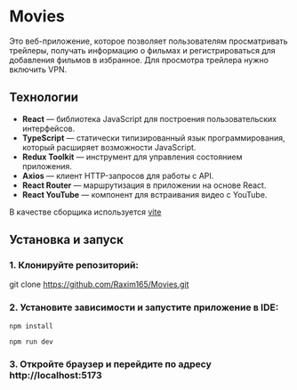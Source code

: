 # Movies

Это веб-приложение, которое позволяет пользователям просматривать трейлеры, получать информацию о фильмах и регистрироваться для добавления фильмов в избранное. Для просмотра трейлера нужно включить VPN.

## Технологии

- **React** — библиотека JavaScript для построения пользовательских интерфейсов.
- **TypeScript** — статически типизированный язык программирования, который расширяет возможности JavaScript.
- **Redux Toolkit** — инструмент для управления состоянием приложения.
- **Axios** — клиент HTTP-запросов для работы с API.
- **React Router** — маршрутизация в приложении на основе React.
- **React YouTube** — компонент для встраивания видео с YouTube.

В качестве сборщика используется [vite](https://vitejs.dev/)

## Установка и запуск

### 1. Клонируйте репозиторий:

git clone https://github.com/Raxim165/Movies.git

### 2. Установите зависимости и запустите приложение в IDE:
```
npm install

npm run dev
```
### 3. Откройте браузер и перейдите по адресу http://localhost:5173
